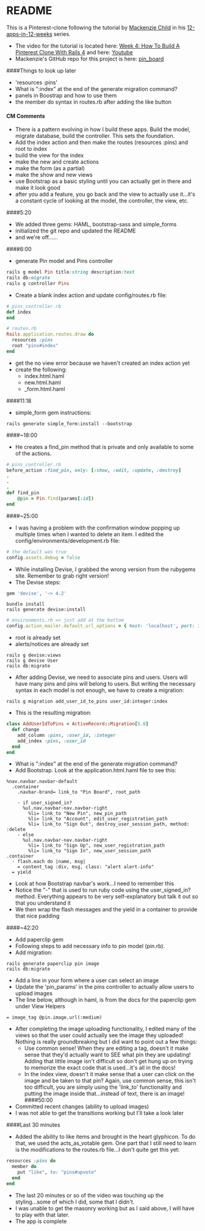 # README

This is a Pinterest-clone following the tutorial by [Mackenzie Child](https://mackenziechild.me/) in his
[12-apps-in-12-weeks](https://mackenziechild.me/12-in-12/) series.  
* The video for the tutorial is located here: [Week 4: How To Build A Pinterest Clone With Rails 4](https://mackenziechild.me/12-in-12/4/) and here: [Youtube](https://www.youtube.com/watch?v=abcnfFS_DS8&index=4&list=PL23ZvcdS3XPLNdRYB_QyomQsShx59tpc-)
* Mackenzie's GitHub repo for this project is here: [pin_board](https://github.com/mackenziechild/pinterest_clone)

####Things to look up later
* 'resources :pins'
* What is ":index" at the end of the generate migration command?
* panels in Boostrap and how to use them
* the member do syntax in routes.rb after adding the like button


#### CM Comments
* There is a pattern evolving in how I build these apps.  Build the model, migrate database, build the controller.  This
sets the foundation.
* Add the index action and then make the routes (resources :pins) and root to index
* build the view for the index
* make the new and create actions
* make the form (as a partial)
* make the show and new views
* use Bootstrap as a basic styling until you can actually get in there and make it look good
* after you add a feature, you go back and the view to actually use it...it's a constant cycle of looking at the model, the
controller, the view, etc.



####5:20
* We added three gems: HAML, bootstrap-sass and simple_forms
* initialized the git repo and updated the README
* and we're off......

####6:00
* generate Pin model and Pins controller
```ruby
rails g model Pin title:string description:text
rails db:migrate
rails g controller Pins
```
* Create a blank index action and update config/routes.rb file:
```ruby
# pins_controller.rb
def index
end

# routes.rb
Rails.application.routes.draw do
  resources :pins
  root "pins#index"
end
```
* get the no view error because we haven't created an index action yet
* create the following:
  * index.html.haml
  * new.html.haml
  * _form.html.haml

####11:18
* simple_form gem instructions:
```shell
rails generate simple_form:install --bootstrap
```

####~18:00
* He creates a find_pin method that is private and only available to some of the actions.
```ruby
# pins_controller.rb
before_action :find_pin, only: [:show, :edit, :update, :destroy]
.
.
.
def find_pin
	@pin = Pin.find(params[:id])
end
```
####~25:00
* I was having a problem with the confirmation window popping up multiple times when I wanted to delete an item.  I
edited the config/environments/development.rb file:
```ruby
# the default was true
config.assets.debug = false
```
* While installing Devise, I grabbed the wrong version from the rubygems site.  Remember to grab right version!
* The Devise steps:
```ruby
gem 'devise', '~> 4.2'
```
```shell
bundle install
rails generate devise:install
```
```ruby
# environments.rb => just add at the bottom
config.action_mailer.default_url_options = { host: 'localhost', port: 3000 }
```
* root is already set
* alerts/notices are already set
```shell
rails g devise:views
rails g devise User
rails db:migrate
```
* After adding Devise, we need to associate pins and users.  Users will have many pins and pins will belong to users.
But writing the necessary syntax in each model is not enough, we have to create a migration:
```shell
rails g migration add_user_id_to_pins user_id:integer:index
```
* This is the resulting migration:
```ruby
class AddUserIdToPins < ActiveRecord::Migration[5.0]
  def change
    add_column :pins, :user_id, :integer
    add_index :pins, :user_id
  end
end
```
* What is ":index" at the end of the generate migration command?
* Add Bootstrap.  Look at the application.html.haml file to see this:
```haml
%nav.navbar.navbar-default
  .container
    .navbar-brand= link_to "Pin Board", root_path

    - if user_signed_in?
      %ul.nav.navbar-nav.navbar-right
        %li= link_to "New Pin", new_pin_path
        %li= link_to "Account", edit_user_registration_path
        %li= link_to "Sign Out", destroy_user_session_path, method: :delete
    - else
      %ul.nav.navbar-nav.navbar-right
        %li= link_to "Sign Up", new_user_registration_path
        %li= link_to "Sign In", new_user_session_path
.container
  - flash.each do |name, msg|
    = content_tag :div, msg, class: "alert alert-info"
  = yield
```
* Look at how Bootstrap navbar's work...I need to remember this
* Notice the "-" that is used to run ruby code using the user_signed_in? method.  Everything appears to be very
self-explanatory but talk it out so that you understand it
* We then wrap the flash messages and the yield in a container to provide that nice padding

####~42:20
* Add paperclip gem
* Following steps to add necessary info to pin model (pin.rb).
* Add migration:
```shell
rails generate paperclip pin image
rails db:migrate
```
* Add a line in your form where a user can select an image
* Update the 'pin_params' in the pins controller to actually allow users to upload images
* The line below, although in haml, is from the docs for the paperclip gem under View Helpers
```haml
= image_tag @pin.image.url(:medium)
```
* After completing the image uploading functionality, I edited many of the views so that the user could actually
see the image they uploaded!  Nothing is really groundbreaking but I did want to point out a few things:
  * Use common sense!  When they are editing a tag, doesn't it make sense that they'd actually want to SEE what 
  pin they are updating!  Adding that little image isn't difficult so don't get hung up on trying to memorize the
  exact code that is used...it's all in the docs!
  * In the index view, doesn't it make sense that a user can click on the image and be taken to that pin?  Again, 
  use common sense, this isn't too difficult, you are simply using the 'link_to' functionality and putting the image
  inside that...instead of text, there is an image!
####50:00
* Committed recent changes (ability to upload images)
* I was not able to get the transitions working but I'll take a look later

####Last 30 minutes
* Added the ability to like items and brought in the heart glyphicon.  To do that, we used the acts_as_votable gem.
One part that I still need to learn is the modifications to the routes.rb file...I don't quite get this yet:
```ruby
resources :pins do
  member do
    put "like", to: "pins#upvote"
  end
end
```
* The last 20 minutes or so of the video was touching up the styling...some of which I did, some that I didn't.
* I was unable to get the masonry working but as I said above, I will have to play with that later.
* The app is complete



